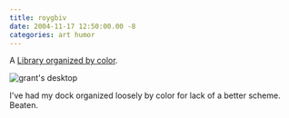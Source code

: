 ```yaml
---
title: roygbiv
date: 2004-11-17 12:50:00.00 -8
categories: art humor
---
```

A [Library organized by color](http://www.pushby.com/tomas/2004/11/15/index.html).

![grant's desktop](/images/spy.11172004125748.thumb.png)

I've had my dock organized loosely by color for lack of a better scheme. Beaten.
